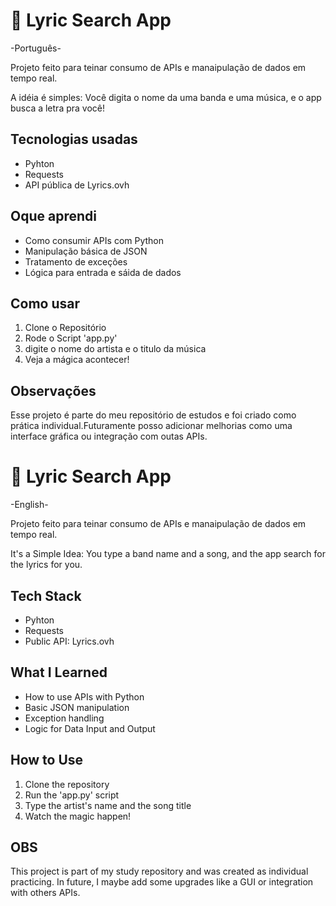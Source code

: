 # 🎵 Lyric Search App

-Português-

Projeto feito para teinar consumo de APIs e manaipulação de dados em tempo real.

A idéia é simples: Você digita o nome da uma banda e uma música, e o app busca a letra pra você!

## Tecnologias usadas

- Pyhton
- Requests
- API pública de Lyrics.ovh

## Oque aprendi

- Como consumir APIs com Python
- Manipulação básica de JSON
- Tratamento de exceções
- Lógica para entrada e sáida de dados

## Como usar

1. Clone o Repositório
2. Rode o Script 'app.py'
3. digite o nome do artista e o titulo da música
4. Veja a mágica acontecer!

## Observações

Esse projeto é parte do meu repositório de estudos e foi criado como prática individual.Futuramente posso adicionar melhorias como uma interface gráfica ou integração com outas APIs.

# 🎵 Lyric Search App

-English-

Projeto feito para teinar consumo de APIs e manaipulação de dados em tempo real.

It's a Simple Idea: You type a band name and a song, and the app search for the lyrics for you.

## Tech Stack

- Pyhton
- Requests
- Public API: Lyrics.ovh

## What I Learned

- How to use APIs with Python
- Basic JSON manipulation
- Exception handling
- Logic for Data Input and Output

## How to Use

1. Clone the repository
2. Run the 'app.py' script
3. Type the artist's name and the song title
4. Watch the magic happen!

## OBS

This project is part of my study repository and was created as individual practicing.
In future, I maybe add some upgrades like a GUI or integration with others APIs.



